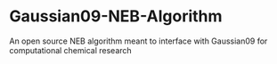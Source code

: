 # Gaussian09-NEB-Algorithm
An open source NEB algorithm meant to interface with Gaussian09 for computational chemical research

